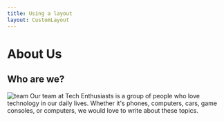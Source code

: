 ```yaml
---
title: Using a layout
layout: CustomLayout
---
```

# About Us

## Who are we?
![team](../../../../../../Downloads/team.svg)
Our team at Tech Enthusiasts is a group of people who love technology in our daily lives. Whether it's phones, computers, cars, game consoles, or computers, we would love to write about these topics.